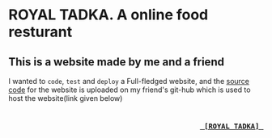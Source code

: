 # ROYAL TADKA. A online food resturant

## This is a website made by me and a friend
I wanted  to `code`, `test` and `deploy` a Full-fledged website, and the [source code](https://github.com/rahulsingh97/ROYAL_TADKA) for the website is uploaded on my friend's git-hub which is used to host the website(link given below)


<H3 align='right'>
<code>
          <a href="https://rahulsingh97.github.io/ROYAL_TADKA/index.html"> [ROYAL TADKA] </a>
</code>
</H3>


